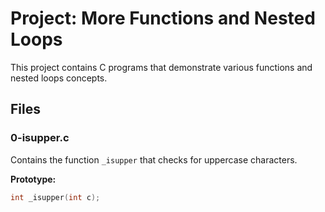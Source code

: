 # Project: More Functions and Nested Loops
This project contains C programs that demonstrate various functions and nested loops concepts.
## Files
### 0-isupper.c
Contains the function `_isupper` that checks for uppercase characters.

**Prototype:**
```c
int _isupper(int c);
